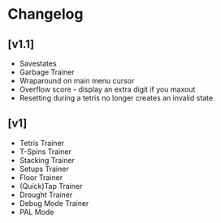 # Changelog

## [v1.1]
- Savestates
- Garbage Trainer
- Wraparound on main menu cursor
- Overflow score - display an extra digit if you maxout
- Resetting during a tetris no longer creates an invalid state

## [v1]
- Tetris Trainer
- T-Spins Trainer
- Stacking Trainer
- Setups Trainer
- Floor Trainer
- (Quick)Tap Trainer
- Drought Trainer
- Debug Mode Trainer
- PAL Mode
